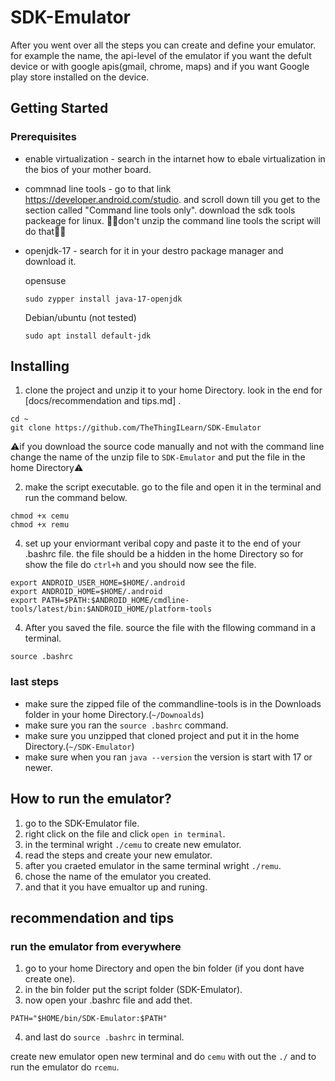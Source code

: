 # SDK-Emulator
After you went over all the steps you can create and define your emulator. for example the name, the api-level of the
emulator if you want the defult device or with google apis(gmail, chrome, maps) and if you want 
Google play store installed on the device.

## Getting Started


### Prerequisites
- enable virtualization - search in the intarnet how to ebale virtualization in the bios of your mother board.
  
- commnad line tools - go to that link https://developer.android.com/studio.
and scroll down till you get to the section called "Command line tools only".
download the sdk tools packeage for linux. 🚫🚫don't unzip the command line tools the script will do that🚫🚫

- openjdk-17 - search for it in your destro package manager and download it.

  opensuse
  ```
  sudo zypper install java-17-openjdk
  ```
  Debian/ubuntu (not tested)
  ```
  sudo apt install default-jdk
  ```

## Installing 
1. clone the project and unzip it to your home Directory. look in the end for [docs/recommendation and tips.md] .
```
cd ~
git clone https://github.com/TheThingILearn/SDK-Emulator
```
⚠️if you download the source code manually and not with the command line change the name of the unzip file to `SDK-Emulator` and put the file in the home Directory⚠️

2. make the script executable. go to the file and open it in the terminal and run the command below.
```
chmod +x cemu
chmod +x remu
```

4. set up your enviormant veribal copy and paste it to the end of your .bashrc file. the file should be a hidden in the home Directory so for show the file 
do `ctrl+h` and you should now see the file.
```
export ANDROID_USER_HOME=$HOME/.android
export ANDROID_HOME=$HOME/.android
export PATH=$PATH:$ANDROID_HOME/cmdline-tools/latest/bin:$ANDROID_HOME/platform-tools
```
4. After you saved the file. source the file with the fllowing command in a terminal.
```
source .bashrc
```
### last steps
- make sure the zipped file of the commandline-tools is in the Downloads folder in your home Directory.(`~/Downoalds`)
- make sure you ran the `source .bashrc` command.
- make sure you unzipped that cloned project and put it in the home Directory.(`~/SDK-Emulator`)
- make sure when you ran `java --version` the version is start with 17 or newer.

## How to run the emulator?
1. go to the SDK-Emulator file.
2. right click on the file and click `open in terminal`.
3. in the terminal wright `./cemu` to create new emulator.
4. read the steps and create your new emulator.
5. after you craeted emulator in the same terminal wright `./remu`.
6. chose the name of the emulator you created.
7. and that it you have emualtor up and runing.

## recommendation and tips
### run the emulator from everywhere
1. go to your home Directory and open the bin folder (if you dont have create one).
2. in the bin folder put the script folder (SDK-Emulator).
3. now open your .bashrc file and add thet.
```
PATH="$HOME/bin/SDK-Emulator:$PATH"
```
4. and last do `source .bashrc` in terminal.

create new emulator open new terminal and do `cemu` with out the `./`
and to run the emulator do `rcemu`.
